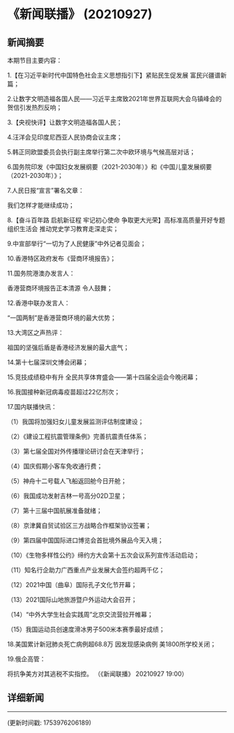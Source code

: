 # 《新闻联播》 (20210927)

## 新闻摘要

本期节目主要内容：


1.【在习近平新时代中国特色社会主义思想指引下】紧贴民生促发展 富民兴疆谱新篇；


2.让数字文明造福各国人民——习近平主席致2021年世界互联网大会乌镇峰会的贺信引发热烈反响；


3.【央视快评】让数字文明造福各国人民；


4.汪洋会见印度尼西亚人民协商会议主席；


5.韩正同欧盟委员会执行副主席举行第二次中欧环境与气候高层对话；


6.国务院印发《中国妇女发展纲要（2021-2030年）》和《中国儿童发展纲要（2021-2030年）》；


7.人民日报“宣言”署名文章：

我们怎样才能继续成功；


8.【奋斗百年路 启航新征程 牢记初心使命 争取更大光荣】高标准高质量开好专题组织生活会 推动党史学习教育走深走实；


9.中宣部举行“一切为了人民健康”中外记者见面会；


10.香港特区政府发布《营商环境报告》；


11.国务院港澳办发言人：

香港营商环境报告正本清源 令人鼓舞；


12.香港中联办发言人：

“一国两制”是香港营商环境的最大优势；


13.大湾区之声热评：

祖国的坚强后盾是香港经济发展的最大底气；


14.第十七届深圳文博会闭幕；


15.竞技成绩稳中有升 全民共享体育盛会——第十四届全运会今晚闭幕；


16.我国接种新冠病毒疫苗超过22亿剂次；


17.国内联播快讯：


（1）我国将加强妇女儿童发展监测评估制度建设；


（2）《建设工程抗震管理条例》完善抗震责任体系；


（3）第七届全国对外传播理论研讨会在天津举行；


（4）国庆假期小客车免收通行费；


（5）神舟十二号载人飞船返回舱今日开舱；


（6）我国成功发射吉林一号高分02D卫星；


（7）第十三届中国航展准备就绪；


（8）京津冀自贸试验区三方战略合作框架协议签署；


（9）第四届中国国际进口博览会首批境外展品今天入境；


（10）《生物多样性公约》缔约方大会第十五次会议系列宣传活动启动；


（11）知名行企助力广西重点产业发展大会签约超两千亿；


（12）2021中国（曲阜）国际孔子文化节开幕；


（13）2021国际山地旅游暨户外运动大会召开；


（14）“中外大学生社会实践周”北京交流营拉开帷幕；


（15）我国运动员创速度滑冰男子500米本赛季最好成绩；


18.美国累计新冠肺炎死亡病例超68.8万 因发现感染病例 美1800所学校关闭；


19.俄企高管：

将抗争美方对其逃税不实指控。
（《新闻联播》 20210927 19:00）

## 详细新闻

---

(更新时间戳: 1753976206189)

